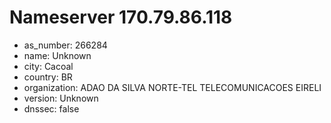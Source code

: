 # Nameserver 170.79.86.118

* as_number: 266284
* name: Unknown
* city: Cacoal
* country: BR
* organization: ADAO DA SILVA NORTE-TEL TELECOMUNICACOES EIRELI
* version: Unknown
* dnssec: false
